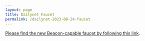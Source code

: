 ```yaml
---
layout: page
title: Dailynet Faucet
permalink: /dailynet-2023-08-24-faucet
---
```


[Please find the new Beacon-capable faucet by following this link](https://faucet.dailynet-2023-08-24.teztnets.xyz).
